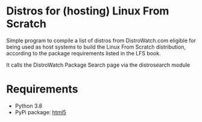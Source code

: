 # Distros for (hosting) Linux From Scratch
Simple program to compile a list of distros from DistroWatch.com eligible for being used as host systems to build the Linux From Scratch distribution, according to the package requirements listed in the LFS book.

It calls the DistroWatch Package Search page via the distrosearch module

# Requirements

- Python 3.8
- PyPi package: [html5](https://pypi.org/project/html5/)
